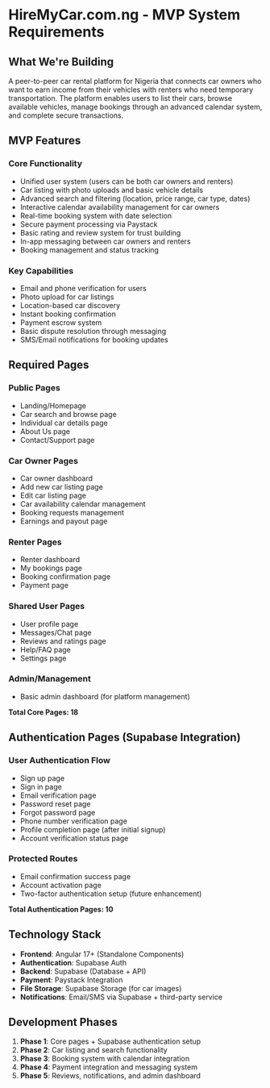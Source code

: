 # HireMyCar.com.ng - MVP System Requirements

## What We're Building

A peer-to-peer car rental platform for Nigeria that connects car owners who want to earn income from their vehicles with renters who need temporary transportation. The platform enables users to list their cars, browse available vehicles, manage bookings through an advanced calendar system, and complete secure transactions.

## MVP Features

### Core Functionality
- Unified user system (users can be both car owners and renters)
- Car listing with photo uploads and basic vehicle details
- Advanced search and filtering (location, price range, car type, dates)
- Interactive calendar availability management for car owners
- Real-time booking system with date selection
- Secure payment processing via Paystack
- Basic rating and review system for trust building
- In-app messaging between car owners and renters
- Booking management and status tracking

### Key Capabilities
- Email and phone verification for users
- Photo upload for car listings
- Location-based car discovery
- Instant booking confirmation
- Payment escrow system
- Basic dispute resolution through messaging
- SMS/Email notifications for booking updates

## Required Pages

### Public Pages
- Landing/Homepage
- Car search and browse page
- Individual car details page
- About Us page
- Contact/Support page

### Car Owner Pages
- Car owner dashboard
- Add new car listing page
- Edit car listing page
- Car availability calendar management
- Booking requests management
- Earnings and payout page

### Renter Pages
- Renter dashboard
- My bookings page
- Booking confirmation page
- Payment page

### Shared User Pages
- User profile page
- Messages/Chat page
- Reviews and ratings page
- Help/FAQ page
- Settings page

### Admin/Management
- Basic admin dashboard (for platform management)

**Total Core Pages: 18**

## Authentication Pages (Supabase Integration)

### User Authentication Flow
- Sign up page
- Sign in page
- Email verification page
- Password reset page
- Forgot password page
- Phone number verification page
- Profile completion page (after initial signup)
- Account verification status page

### Protected Routes
- Email confirmation success page
- Account activation page
- Two-factor authentication setup (future enhancement)

**Total Authentication Pages: 10**

## Technology Stack
- **Frontend**: Angular 17+ (Standalone Components)
- **Authentication**: Supabase Auth
- **Backend**: Supabase (Database + API)
- **Payment**: Paystack Integration
- **File Storage**: Supabase Storage (for car images)
- **Notifications**: Email/SMS via Supabase + third-party service

## Development Phases
1. **Phase 1**: Core pages + Supabase authentication setup
2. **Phase 2**: Car listing and search functionality
3. **Phase 3**: Booking system with calendar integration
4. **Phase 4**: Payment integration and messaging system
5. **Phase 5**: Reviews, notifications, and admin dashboard